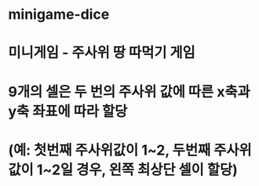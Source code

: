 # minigame-dice
# 미니게임 - 주사위 땅 따먹기 게임
# 9개의 셀은 두 번의 주사위 값에 따른 x축과 y축 좌표에 따라 할당
# (예: 첫번째 주사위값이 1~2, 두번째 주사위값이 1~2일 경우, 왼쪽 최상단 셀이 할당)
